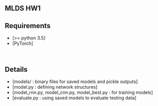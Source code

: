 ## MLDS HW1

## Requirements
 - [>= python 3.5]
 - [PyTorch]

<br>

## Details
- [models/ : binary files for saved models and pickle outputs]
- [model.py : defining network structures]
- [model_rnn.py, model_cnn.py, model_best.py : for training models]
- [evaluate.py : using saved models to evaluate testing data]